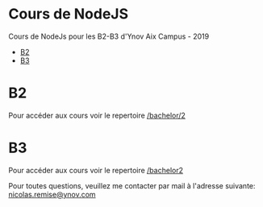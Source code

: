 # Cours de NodeJS
Cours de NodeJs pour les B2-B3 d'Ynov Aix Campus - 2019

- [B2](#B2)
- [B3](#B3)

# B2
Pour accéder aux cours voir le repertoire [/bachelor/2](/bachelor/2)

# B3
Pour accéder aux cours voir le repertoire [/bachelor2](/bachelor/3)

Pour toutes questions, veuillez me contacter par mail à l'adresse suivante: [nicolas.remise@ynov.com](mailto:nicolas.remise@ynov.com)
